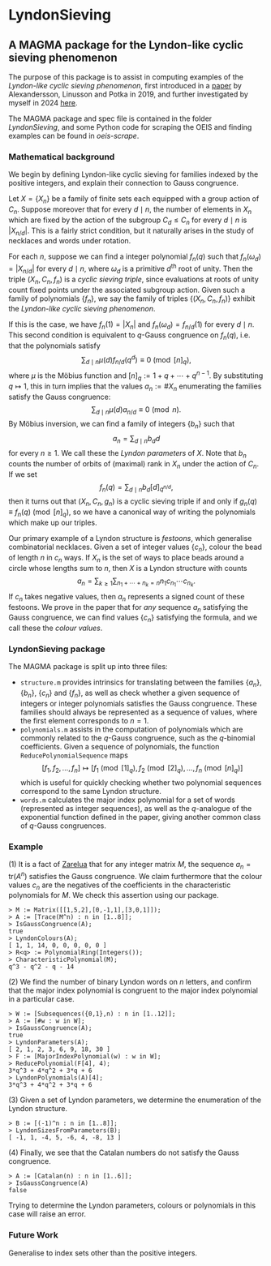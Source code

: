 # LyndonSieving
## A MAGMA package for the Lyndon-like cyclic sieving phenomenon

The purpose of this package is to assist in computing examples of the _Lyndon-like cyclic sieving phenomenon_, first introduced in a [paper](https://arxiv.org/abs/1903.01327) by Alexandersson, Linusson and Potka in 2019, and further investigated by myself in 2024 [here](https://arxiv.org/search/math?searchtype=author&query=Gossow,+F).

The MAGMA package and spec file is contained in the folder *LyndonSieving*, and some Python code for scraping the OEIS and finding examples can be found in *oeis-scrape*.

### Mathematical background

We begin by defining Lyndon-like cyclic sieving for families indexed by the positive integers, and explain their connection to Gauss congruence.

Let $X=\{X_n\}$ be a family of finite sets each equipped with a group action of $C_n$. Suppose moreover that for every $d\mid n$, the number of elements in $X_n$ which are fixed by the action of the subgroup $C_d\leq C_n$ for every $d\mid n$ is $|X_{n/d}|$. This is a fairly strict condition, but it naturally arises in the study of necklaces and words under rotation.

For each $n$, suppose we can find a integer polynomial $f_n(q)$ such that $f_n(\omega_d)=|X_{n/d}|$ for every $d\mid n$, where $\omega_d$ is a primitive $d^\text{th}$ root of unity. Then the triple $(X_n,C_n,f_n)$ is a _cyclic sieving triple_, since evaluations at roots of unity count fixed points under the associated subgroup action. Given such a family of polynomials $\{f_n\}$, we say the family of triples $\{(X_n,C_n,f_n)\}$ exhibit the _Lyndon-like cyclic sieving phenomenon_.

If this is the case, we have $f_n(1)=|X_n|$ and $f_n(\omega_d)=f_{n/d}(1)$ for every $d\mid n$. This second condition is equivalent to $q$-Gauss congruence on $f_n(q)$, i.e. that the polynomials satisfy
$$\sum_{d\mid n}\mu(d)f_{n/d}(q^d)\equiv 0\pmod{[n]_q},$$
where $\mu$ is the Möbius function and $[n]_q:=1+q+\cdots+q^{n-1}$. By substituting $q\mapsto 1$, this in turn implies that the values $a_n:=\#X_n$ enumerating the families satisfy the Gauss congruence:
$$\sum_{d\mid n}\mu(d)a_{n/d}\equiv 0\pmod{n}.$$
By Möbius inversion, we can find a family of integers $\{b_n\}$ such that
$$a_n=\sum_{d\mid n}b_dd$$
for every $n\geq 1$. We call these the _Lyndon parameters_ of $X$. Note that $b_n$ counts the number of orbits of (maximal) rank in $X_n$ under the action of $C_n$. If we set
$$f_n(q)=\sum_{d\mid n}b_d[d]_{q^{n/d}},$$
then it turns out that $(X_n,C_n,g_n)$ is a cyclic sieving triple if and only if $g_n(q)\equiv f_n(q)\pmod{[n]_q}$, so we have a canonical way of writing the polynomials which make up our triples.

Our primary example of a Lyndon structure is _festoons_, which generalise combinatorial necklaces. Given a set of integer values $\{c_n\}$, colour the bead of length $n$ in $c_n$ ways. If $X_n$ is the set of ways to place beads around a circle whose lengths sum to $n$, then $X$ is a Lyndon structure with counts
$$a_n=\sum_{k\geq 1}\sum_{n_1+\cdots+n_k=n}n_1c_{n_1}\cdots c_{n_k}.$$
If $c_n$ takes negative values, then $a_n$ represents a signed count of these festoons. We prove in the paper that for _any_ sequence $a_n$ satisfying the Gauss congruence, we can find values $\{c_n\}$ satisfying the formula, and we call these the _colour values_.

### LyndonSieving package

The MAGMA package is split up into three files:
- `structure.m` provides intrinsics for translating between the families $\{a_n\}$, $\{b_n\}$, $\{c_n\}$ and $\{f_n\}$, as well as check whether a given sequence of integers or integer polynomials satisfies the Gauss congruence. These families should always be represented as a sequence of values, where the first element corresponds to $n=1$.
- `polynomials.m` assists in the computation of polynomials which are commonly related to the $q$-Gauss congruence, such as the $q$-binomial coefficients. Given a sequence of polynomials, the function `ReducePolynomialSequence` maps
$$[f_1,f_2,\dots,f_n]\mapsto [f_1\pmod{[1]_q},f_2\pmod{[2]_q},\dots,f_n\pmod{[n]_q}]$$
which is useful for quickly checking whether two polynomial sequences correspond to the same Lyndon structure.
- `words.m` calculates the major index polynomial for a set of words (represented as integer sequences), as well as the $q$-analogue of the exponential function defined in the paper, giving another common class of $q$-Gauss congruences.

### Example

(1) It is a fact of [Zarelua](https://link.springer.com/article/10.1134/S008154380804007X) that for any integer matrix $M$, the sequence $a_n=\mathrm{tr}(A^n)$ satisfies the Gauss congruence. We claim furthermore that the colour values $c_n$ are the negatives of the coefficients in the characteristic polynomials for $M$. We check this assertion using our package.

    > M := Matrix([[1,5,2],[0,-1,1],[3,0,1]]);
    > A := [Trace(M^n) : n in [1..8]];
    > IsGaussCongruence(A);
    true
    > LyndonColours(A);
    [ 1, 1, 14, 0, 0, 0, 0, 0 ]
    > R<q> := PolynomialRing(Integers());
    > CharacteristicPolynomial(M);
    q^3 - q^2 - q - 14

(2) We find the number of binary Lyndon words on $n$ letters, and confirm that the major index polynomial is congruent to the major index polynomial in a particular case.

    > W := [Subsequences({0,1},n) : n in [1..12]];
    > A := [#w : w in W];
    > IsGaussCongruence(A);
    true
    > LyndonParameters(A);
    [ 2, 1, 2, 3, 6, 9, 18, 30 ]
    > F := [MajorIndexPolynomial(w) : w in W];
    > ReducePolynomial(F[4], 4);
    3*q^3 + 4*q^2 + 3*q + 6
    > LyndonPolynomials(A)[4];
    3*q^3 + 4*q^2 + 3*q + 6

(3) Given a set of Lyndon parameters, we determine the enumeration of the Lyndon structure.

    > B := [(-1)^n : n in [1..8]];
    > LyndonSizesFromParameters(B);
    [ -1, 1, -4, 5, -6, 4, -8, 13 ]

(4) Finally, we see that the Catalan numbers do not satisfy the Gauss congruence.

    > A := [Catalan(n) : n in [1..6]];
    > IsGaussCongruence(A)
    false

Trying to determine the Lyndon parameters, colours or polynomials in this case will raise an error.

### Future Work

Generalise to index sets other than the positive integers.
